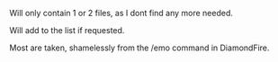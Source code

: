 Will only contain 1 or 2 files, as I dont find any more needed.

Will add to the list if requested.

Most are taken, shamelessly from the /emo command in DiamondFire.
